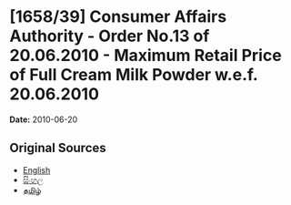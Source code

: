 # [1658/39] Consumer Affairs Authority - Order No.13 of 20.06.2010 - Maximum Retail Price of Full Cream Milk Powder w.e.f. 20.06.2010

**Date:** 2010-06-20

## Original Sources

- [English](https://documents.gov.lk/view/extra-gazettes/2010/6/1658-39_E.pdf)
- [සිංහල](https://documents.gov.lk/view/extra-gazettes/2010/6/1658-39_S.pdf)
- [தமிழ்](https://documents.gov.lk/view/extra-gazettes/2010/6/1658-39_T.pdf)
